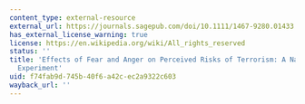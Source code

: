 ```yaml
---
content_type: external-resource
external_url: https://journals.sagepub.com/doi/10.1111/1467-9280.01433
has_external_license_warning: true
license: https://en.wikipedia.org/wiki/All_rights_reserved
status: ''
title: 'Effects of Fear and Anger on Perceived Risks of Terrorism: A National Field
  Experiment'
uid: f74fab9d-745b-40f6-a42c-ec2a9322c603
wayback_url: ''
---
```

